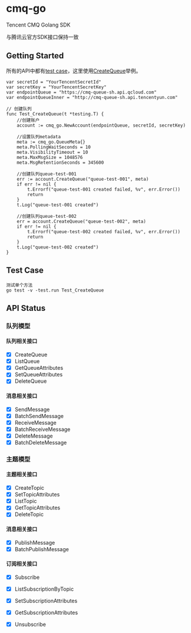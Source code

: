 # cmq-go
Tencent CMQ Golang SDK

与腾讯云官方SDK接口保持一致

## Getting Started

所有的API中都有[test case](https://github.com/glutwins/cmq-go/tree/master/test)，这里使用[CreateQueue](https://github.com/glutwins/cmq-go/blob/master/test/cmq_queue_test.go#L15)举例。
```
var secretId = "YourTencentSecretId"
var secretKey = "YourTencentSecretKey"
var endpointQueue = "https://cmq-queue-sh.api.qcloud.com"
var endpointQueueInner = "http://cmq-queue-sh.api.tencentyun.com"

// 创建队列
func Test_CreateQueue(t *testing.T) {
    //创建账户
	account := cmq_go.NewAccount(endpointQueue, secretId, secretKey)
	
	//设置队列metadata
	meta := cmq_go.QueueMeta{}
	meta.PollingWaitSeconds = 10
	meta.VisibilityTimeout = 10
	meta.MaxMsgSize = 1048576
	meta.MsgRetentionSeconds = 345600

    //创建队列queue-test-001
	err := account.CreateQueue("queue-test-001", meta)
	if err != nil {
		t.Errorf("queue-test-001 created failed, %v", err.Error())
		return
	}
	t.Log("queue-test-001 created")

    //创建队列queue-test-002
	err = account.CreateQueue("queue-test-002", meta)
	if err != nil {
		t.Errorf("queue-test-002 created failed, %v", err.Error())
		return
	}
	t.Log("queue-test-002 created")
}
```

## Test Case

```
测试单个方法
go test -v -test.run Test_CreateQueue
```


## API Status
### 队列模型
#### 队列相关接口
- [x] CreateQueue		
- [x] ListQueue 	
- [x] GetQueueAttributes 		
- [x] SetQueueAttributes	
- [x] DeleteQueue

#### 消息相关接口
- [x] SendMessage	
- [x] BatchSendMessage	
- [x] ReceiveMessage	
- [x] BatchReceiveMessage	
- [x] DeleteMessage	
- [x] BatchDeleteMessage

### 主题模型
#### 主题相关接口
- [x] 	CreateTopic
- [x] 	SetTopicAttributes	
- [x] 	ListTopic
- [x] 	GetTopicAttributes
- [x] 	DeleteTopic

#### 消息相关接口
- [x] PublishMessage	
- [x] BatchPublishMessage

#### 订阅相关接口
- [x] Subscribe	
- [x] ListSubscriptionByTopic	
- [x] SetSubscriptionAttributes	
- [x] GetSubscriptionAttributes	
- [x] Unsubscribe

